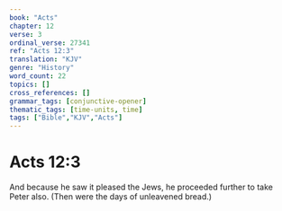 ```yaml
---
book: "Acts"
chapter: 12
verse: 3
ordinal_verse: 27341
ref: "Acts 12:3"
translation: "KJV"
genre: "History"
word_count: 22
topics: []
cross_references: []
grammar_tags: [conjunctive-opener]
thematic_tags: [time-units, time]
tags: ["Bible","KJV","Acts"]
---
```


# Acts 12:3

And because he saw it pleased the Jews, he proceeded further to take Peter also. (Then were the days of unleavened bread.)
